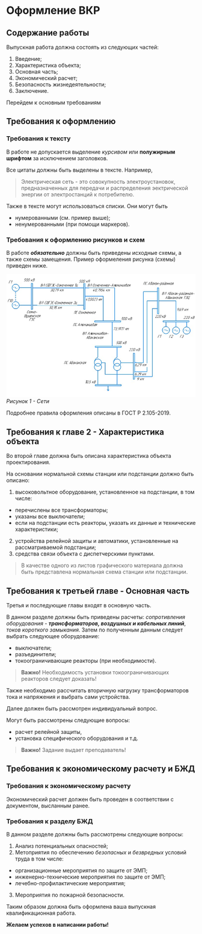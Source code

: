 # Оформление ВКР

## Содержание работы
Выпускная работа должна состоять из следующих частей:

1. Введение;
2. Характеристика объекта;
3. Основная часть;
4. Экономический расчет;
5. Безопасность жизнедеятельности;
6. Заключение. 

Перейдем к основным требованиям

## Требования к оформлению 
### Требования к тексту
В работе не допускается выделение *курсивом* или **полужирным шрифтом** за исключением заголовков. 

Все цитаты должны быть выделены в тексте. Например, 
> Электрическая сеть - это совокупность электроустановок, предназначенных для передачи и распределения эектрической энергии от электростанций к потребителю. 

Также в тексте могут использоваться списки. Они могут быть
* нумерованными (см. пример выше);
* ненумерованными (при помощи маркеров). 

### Требования к оформлению рисунков и схем
В работе ***обязательно*** должны быть приведены исходные схемы, а также схемы замещения. Пример оформеления рисунка (схемы) приведен ниже.

![Seti](/Seti.jpg)
 _Рисунок 1 - Сети_

Подробнее правила оформления описаны в ГОСТ Р 2.105-2019.

## Требования к главе 2 - Характеристика объекта

Во второй главе должна быть описана характеристика объекта проектирования. 

На основании нормальной схемы станции или подстанции должно быть описано:

1. высоковольтное оборудование, установленное на подстанции, в том числе:
* перечислены все трансформаторы;
* указаны все выключатели;
* если на подстанции есть реакторы, указать их данные и технические характеристики;
2. устройства релейной защиты и автоматики, установленные на рассматриваемой подстанции;
3. средства связи объекта с диспетчерскими пунктами. 

> В качестве одного из листов графического материала должна быть представлена нормальная схема станции или подстанции.

## Требования к третьей главе - Основная часть

Третья и последующие главы входят в основную часть. 

В данном разделе должны быть приведены расчеты: *сопротивления оборудования* - ___трансформаторов, воздушных и кабельных линий___, *токов короткого замыкания*. 
Затем по полученным данным следует выбрать следующее оборудование:
* выключатели;
* разъединители;
* токоограничивающие реакторы (при необходимости).

> __Важно!__ Необходимость установки токоограничивающих реакторов следует доказать!

Также необходимо рассчитать вторичную нагрузку трансформаторов тока и напряжения и выбрать сами устройства. 

Далее должен быть рассмотрен индивидуальный вопрос. 

Могут быть рассмотрены следующие вопросы:
* расчет релейной защиты, 
* установка специфического оборудования и т.д.

> __Важно!__ Задание выдает преподаватель!

## Требования к экономическому расчету и БЖД

### Требования к экономическому расчету

Экономический расчет должен быть проведен в соответствии с документом, высланным ранее. 

### Требования к разделу БЖД

В данном разделе должны быть рассмотрены следующие вопросы:
1. Анализ потенциальных опасностей;
2. Метоприятия по обеспечению *безопасных* и *безвредных* условий труда в том числе:
* организационные мероприятия по защите от ЭМП;
* инженерно-технические мероприятия по защите от ЭМП;
* лечебно-профилактические мероприятия;
3. Мероприятия по пожарной безопасности.

Таким образом должна быть оформлена ваша выпускная квалификационная работа. 

**Желаем успехов в написании работы!**
